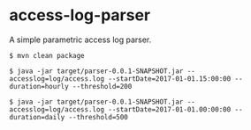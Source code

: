 # access-log-parser
A simple parametric access log parser.


`$ mvn clean package`

`$ java -jar target/parser-0.0.1-SNAPSHOT.jar --accesslog=log/access.log --startDate=2017-01-01.15:00:00 --duration=hourly --threshold=200`

`$ java -jar target/parser-0.0.1-SNAPSHOT.jar --accesslog=log/access.log --startDate=2017-01-01.00:00:00 --duration=daily --threshold=500`
